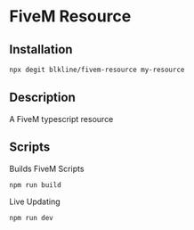# FiveM Resource

## Installation

```bash
npx degit blkline/fivem-resource my-resource
```

## Description

A FiveM typescript resource

## Scripts

Builds FiveM Scripts

```bash
npm run build
```

Live Updating

```bash
npm run dev
```
